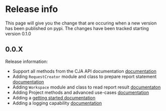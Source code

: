 # Release info

This page will give you the change that are occuring when a new version has been published on pypi.
The changes have been tracked starting version 0.1.0

## 0.0.X

Release information:
* Support all methods from the CJA API documentation [documentation](./main.md)
* Adding `RequestCreator` module and class to prepare report statement [documentation](./requestCreator.md)
* Adding `Workspace` module and class to read report result [documentaton](./workspace.md)
* Adding Project methods and advanced use-cases [documentation](./projects.md)
* Adding a [getting started documentation](./getting_started.md)
* Adding a logging capability [documentation](./logging.md)
